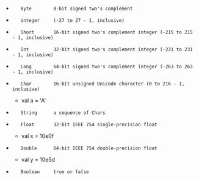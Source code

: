 -        Byte        8-bit signed two's complement
-        integer     (-27 to 27 - 1, inclusive)
-        Short       16-bit signed two's complement integer (-215 to 215 - 1, inclusive)
-        Int         32-bit signed two's complement integer (-231 to 231 - 1, inclusive)
-        Long        64-bit signed two's complement integer (-263 to 263 - 1, inclusive)
-        Char        16-bit unsigned Unicode character (0 to 216 - 1, inclusive)
	- val a = 'A'
-        String      a sequence of Chars
-        Float       32-bit IEEE 754 single-precision float
	- val x = 10e0f
-        Double      64-bit IEEE 754 double-precision float
	- val y = 10e5d
-        Boolean     true or false
